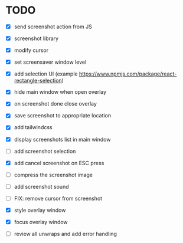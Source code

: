 # TODO

- [x] send screenshot action from JS
- [x] screenshot library
- [x] modify cursor
- [x] set screensaver window level
- [x] add selection UI (example https://www.npmjs.com/package/react-rectangle-selection)

- [x] hide main window when open overlay
- [x] on screenshot done close overlay
- [x] save screenshot to appropriate location
- [x] add tailwindcss 
- [x] display screenshots list in main window
- [ ] add screenshot selection 

- [x] add cancel screenshot on ESC press
- [ ] compress the screenshot image
- [ ] add screenshot sound

- [ ] FIX: remove cursor from screenshot
- [x] style overlay window
- [x] focus overlay window


- [ ] review all unwraps and add error handling
